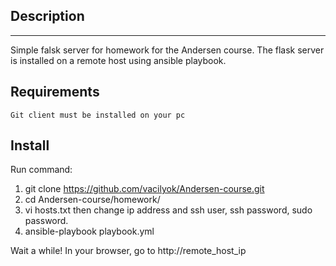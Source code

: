 ## Description
___
Simple falsk server for homework for the Andersen course. The flask server is installed on a remote host using ansible playbook. 

## Requirements 
```
Git client must be installed on your pc 
```

## Install 
Run command:
1. git clone https://github.com/vacilyok/Andersen-course.git
2. cd Andersen-course/homework/
3. vi  hosts.txt  then change ip address and ssh user, ssh password, sudo password.
4. ansible-playbook playbook.yml

Wait a while! In your browser, go to http://remote_host_ip 
